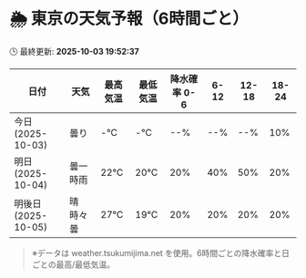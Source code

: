 # 🌦️ 東京の天気予報（6時間ごと）

🕒 最終更新: **2025-10-03 19:52:37**

| 日付 | 天気 | 最高気温 | 最低気温 | 降水確率 0-6 | 6-12 | 12-18 | 18-24 |
|------|------|----------|----------|------------|------|------|------|
| 今日 (2025-10-03) | 曇り | -℃ | -℃ | --% | --% | --% | 10% |
| 明日 (2025-10-04) | 曇一時雨 | 22℃ | 20℃ | 20% | 40% | 50% | 20% |
| 明後日 (2025-10-05) | 晴時々曇 | 27℃ | 19℃ | 20% | 20% | 20% | 20% |

> ※データは weather.tsukumijima.net を使用。6時間ごとの降水確率と日ごとの最高/最低気温。
